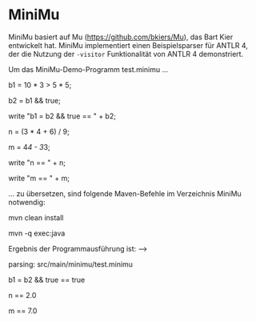 MiniMu
======

MiniMu basiert auf Mu (https://github.com/bkiers/Mu), das Bart Kier entwickelt hat.
MiniMu implementiert einen Beispielsparser für ANTLR 4, der die Nutzung der  `-visitor` Funktionalität von ANTLR 4 demonstriert.

Um das MiniMu-Demo-Programm test.minimu ...



b1 = 10 * 3 > 5 * 5;

b2 =  b1 && true;

write "b1 = b2 && true == " + b2;

n = (3 * 4 + 6) / 9;

m = 4*4 - 3*3;

write "n == " + n;

write "m == " + m;




... zu übersetzen, sind folgende Maven-Befehle im Verzeichnis MiniMu notwendig:



mvn clean install

mvn -q exec:java



Ergebnis der Programmausführung ist: -->


parsing: src/main/minimu/test.minimu

b1 = b2 && true == true

n == 2.0

m == 7.0


